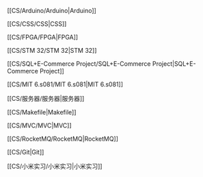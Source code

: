 [[CS/Arduino/Arduino|Arduino]]

[[CS/CSS/CSS|CSS]]

[[CS/FPGA/FPGA|FPGA]]

[[CS/STM 32/STM 32|STM 32]]

[[CS/SQL+E-Commerce Project/SQL+E-Commerce Project|SQL+E-Commerce Project]]

[[CS/MIT 6.s081/MIT 6.s081|MIT 6.s081]]

[[CS/服务器/服务器|服务器]]

[[CS/Makefile|Makefile]]

[[CS/MVC/MVC|MVC]]

[[CS/RocketMQ/RocketMQ|RocketMQ]]

[[CS/Git|Git]]

[[CS/小米实习/小米实习|小米实习]]